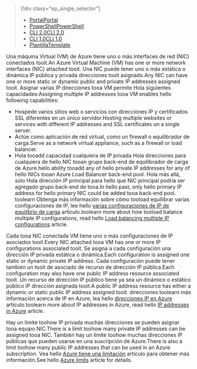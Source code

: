 > [!div class="op_single_selector"]
> * [<span data-ttu-id="cdd93-101">Portal</span><span class="sxs-lookup"><span data-stu-id="cdd93-101">Portal</span></span>](../articles/virtual-network/virtual-network-multiple-ip-addresses-portal.md)
> * [<span data-ttu-id="cdd93-102">PowerShell</span><span class="sxs-lookup"><span data-stu-id="cdd93-102">PowerShell</span></span>](../articles/virtual-network/virtual-network-multiple-ip-addresses-powershell.md)
> * [<span data-ttu-id="cdd93-103">CLI 2.0</span><span class="sxs-lookup"><span data-stu-id="cdd93-103">CLI 2.0</span></span>](../articles/virtual-network/virtual-network-multiple-ip-addresses-cli.md)
> * [<span data-ttu-id="cdd93-104">CLI 1.0</span><span class="sxs-lookup"><span data-stu-id="cdd93-104">CLI 1.0</span></span>](../articles/virtual-network/virtual-network-multiple-ip-addresses-cli-nodejs.md)
> * [<span data-ttu-id="cdd93-105">Plantilla</span><span class="sxs-lookup"><span data-stu-id="cdd93-105">Template</span></span>](../articles/virtual-network/virtual-network-multiple-ip-addresses-template.md)
>

<span data-ttu-id="cdd93-106">Una máquina Virtual (VM) de Azure tiene uno o más interfaces de red (NIC) conectados tooit.</span><span class="sxs-lookup"><span data-stu-id="cdd93-106">An Azure Virtual Machine (VM) has one or more network interfaces (NIC) attached tooit.</span></span> <span data-ttu-id="cdd93-107">Una NIC puede tener uno o más estática o dinámica IP pública y privada direcciones tooit asignado.</span><span class="sxs-lookup"><span data-stu-id="cdd93-107">Any NIC can have one or more static or dynamic public and private IP addresses assigned tooit.</span></span> <span data-ttu-id="cdd93-108">Asignar varias IP direcciones tooa VM permite Hola siguientes capacidades:</span><span class="sxs-lookup"><span data-stu-id="cdd93-108">Assigning multiple IP addresses tooa VM enables hello following capabilities:</span></span>

* <span data-ttu-id="cdd93-109">Hospede varios sitios web o servicios con direcciones IP y certificados SSL diferentes en un único servidor.</span><span class="sxs-lookup"><span data-stu-id="cdd93-109">Hosting multiple websites or services with different IP addresses and SSL certificates on a single server.</span></span>
* <span data-ttu-id="cdd93-110">Actúe como aplicación de red virtual, como un firewall o equilibrador de carga.</span><span class="sxs-lookup"><span data-stu-id="cdd93-110">Serve as a network virtual appliance, such as a firewall or load balancer.</span></span>
* <span data-ttu-id="cdd93-111">Hola tooadd capacidad cualquiera de IP privada Hola direcciones para cualquiera de hello NIC tooan grupo back-end de equilibrador de carga de Azure.</span><span class="sxs-lookup"><span data-stu-id="cdd93-111">hello ability tooadd any of hello private IP addresses for any of hello NICs tooan Azure Load Balancer back-end pool.</span></span> <span data-ttu-id="cdd93-112">Hola más allá, solo Hola dirección IP principal para hello que NIC principal podría ser agregado grupo back-end de tooa.</span><span class="sxs-lookup"><span data-stu-id="cdd93-112">In hello past, only hello primary IP address for hello primary NIC could be added tooa back-end pool.</span></span> <span data-ttu-id="cdd93-113">toolearn Obtenga más información sobre cómo tooload equilibrar varias configuraciones de IP, lee hello [varias configuraciones de IP de equilibrio de carga](../articles/load-balancer/load-balancer-multiple-ip.md?toc=%2fazure%2fvirtual-network%2ftoc.json) artículo.</span><span class="sxs-lookup"><span data-stu-id="cdd93-113">toolearn more about how tooload balance multiple IP configurations, read hello [Load balancing multiple IP configurations](../articles/load-balancer/load-balancer-multiple-ip.md?toc=%2fazure%2fvirtual-network%2ftoc.json) article.</span></span>

<span data-ttu-id="cdd93-114">Cada tooa NIC conectada VM tiene uno o más configuraciones de IP asociados tooit.</span><span class="sxs-lookup"><span data-stu-id="cdd93-114">Every NIC attached tooa VM has one or more IP configurations associated tooit.</span></span> <span data-ttu-id="cdd93-115">Se asigna a cada configuración una dirección IP privada estática o dinámica.</span><span class="sxs-lookup"><span data-stu-id="cdd93-115">Each configuration is assigned one static or dynamic private IP address.</span></span> <span data-ttu-id="cdd93-116">Cada configuración puede tener también un tooit de asociado de recurso de dirección IP pública.</span><span class="sxs-lookup"><span data-stu-id="cdd93-116">Each configuration may also have one public IP address resource associated tooit.</span></span> <span data-ttu-id="cdd93-117">Un recurso de dirección IP público tiene ya sea un dinámico o estático público IP dirección asignada tooit.</span><span class="sxs-lookup"><span data-stu-id="cdd93-117">A public IP address resource has either a dynamic or static public IP address assigned tooit.</span></span> <span data-ttu-id="cdd93-118">direcciones toolearn más información acerca de IP en Azure, lea hello [direcciones IP en Azure](../articles/virtual-network/virtual-network-ip-addresses-overview-arm.md) artículo.</span><span class="sxs-lookup"><span data-stu-id="cdd93-118">toolearn more about IP addresses in Azure, read hello [IP addresses in Azure](../articles/virtual-network/virtual-network-ip-addresses-overview-arm.md) article.</span></span> 

<span data-ttu-id="cdd93-119">Hay un límite toohow IP privada muchas direcciones se pueden asignar tooa equipo NIC.</span><span class="sxs-lookup"><span data-stu-id="cdd93-119">There is a limit toohow many private IP addresses can be assigned tooa NIC.</span></span> <span data-ttu-id="cdd93-120">También hay un límite toohow muchas direcciones IP públicas que pueden usarse en una suscripción de Azure.</span><span class="sxs-lookup"><span data-stu-id="cdd93-120">There is also a limit toohow many public IP addresses that can be used in an Azure subscription.</span></span> <span data-ttu-id="cdd93-121">Vea hello [Azure tiene una limitación](../articles/azure-subscription-service-limits.md?toc=%2fazure%2fvirtual-network%2ftoc.json#azure-resource-manager-virtual-networking-limits) artículo para obtener más información.</span><span class="sxs-lookup"><span data-stu-id="cdd93-121">See hello [Azure limits](../articles/azure-subscription-service-limits.md?toc=%2fazure%2fvirtual-network%2ftoc.json#azure-resource-manager-virtual-networking-limits) article for details.</span></span>
